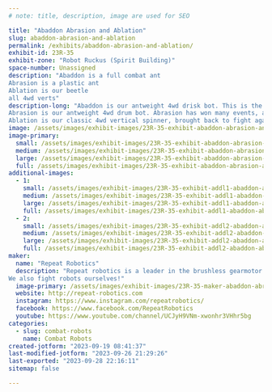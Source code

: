 ```yaml
---
# note: title, description, image are used for SEO

title: "Abaddon Abrasion and Ablation"
slug: abaddon-abrasion-and-ablation
permalink: /exhibits/abaddon-abrasion-and-ablation/
exhibit-id: 23R-35
exhibit-zone: "Robot Ruckus (Spirit Building)"
space-number: Unassigned
description: "Abaddon is a full combat ant
Abrasion is a plastic ant
Ablation is our beetle
all 4wd verts"
description-long: "Abaddon is our antweight 4wd drisk bot. This is the second revision of abaddon to fight. 
Abrasion is our antweight 4wd drum bot. Abrasion has won many events, and most recently placed 4th in the RCE national championships.
Ablation is our classic 4wd vertical spinner, brought back to fight again at robot ruckus. "
image: /assets/images/exhibit-images/23R-35-exhibit-abaddon-abrasion-and-ablation-000-abd-mk2-large.png
image-primary: 
  small: /assets/images/exhibit-images/23R-35-exhibit-abaddon-abrasion-and-ablation-000-abd-mk2-small.png
  medium: /assets/images/exhibit-images/23R-35-exhibit-abaddon-abrasion-and-ablation-000-abd-mk2-medium.png
  large: /assets/images/exhibit-images/23R-35-exhibit-abaddon-abrasion-and-ablation-000-abd-mk2-large.png
  full: /assets/images/exhibit-images/23R-35-exhibit-abaddon-abrasion-and-ablation-000-abd-mk2-full.png
additional-images: 
  - 1:
    small: /assets/images/exhibit-images/23R-35-exhibit-addl1-abaddon-abrasion-and-ablation-000-abl-mk4-3-small.png
    medium: /assets/images/exhibit-images/23R-35-exhibit-addl1-abaddon-abrasion-and-ablation-000-abl-mk4-3-medium.png
    large: /assets/images/exhibit-images/23R-35-exhibit-addl1-abaddon-abrasion-and-ablation-000-abl-mk4-3-large.png
    full: /assets/images/exhibit-images/23R-35-exhibit-addl1-abaddon-abrasion-and-ablation-000-abl-mk4-3-full.png
  - 2:
    small: /assets/images/exhibit-images/23R-35-exhibit-addl2-abaddon-abrasion-and-ablation-000-rwd-mk1-1-small.png
    medium: /assets/images/exhibit-images/23R-35-exhibit-addl2-abaddon-abrasion-and-ablation-000-rwd-mk1-1-medium.png
    large: /assets/images/exhibit-images/23R-35-exhibit-addl2-abaddon-abrasion-and-ablation-000-rwd-mk1-1-large.png
    full: /assets/images/exhibit-images/23R-35-exhibit-addl2-abaddon-abrasion-and-ablation-000-rwd-mk1-1-full.png
maker: 
  name: "Repeat Robotics"
  description: "Repeat robotics is a leader in the brushless gearmotor industry, as well as creating all sorts of custom products for combat robot applications. 
We also fight robots ourselves!"
  image-primary: /assets/images/exhibit-images/23R-35-maker-abaddon-abrasion-and-ablation-repeat-robotics-logo-full-medium-medium.png
  website: http://repeat-robotics.com
  instagram: https://www.instagram.com/repeatrobotics/
  facebook: https://www.facebook.com/RepeatRobotics
  youtube: https://www.youtube.com/channel/UCJyH9VNm-xwonhr3VHhr5bg
categories: 
  - slug: combat-robots
    name: Combat Robots
created-jotform: "2023-09-19 08:41:37"
last-modified-jotform: "2023-09-26 21:29:26"
last-exported: "2023-09-28 22:16:11"
sitemap: false

---
```


